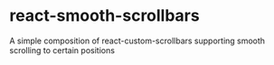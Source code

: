 # react-smooth-scrollbars
A simple composition of react-custom-scrollbars supporting smooth scrolling to certain positions

